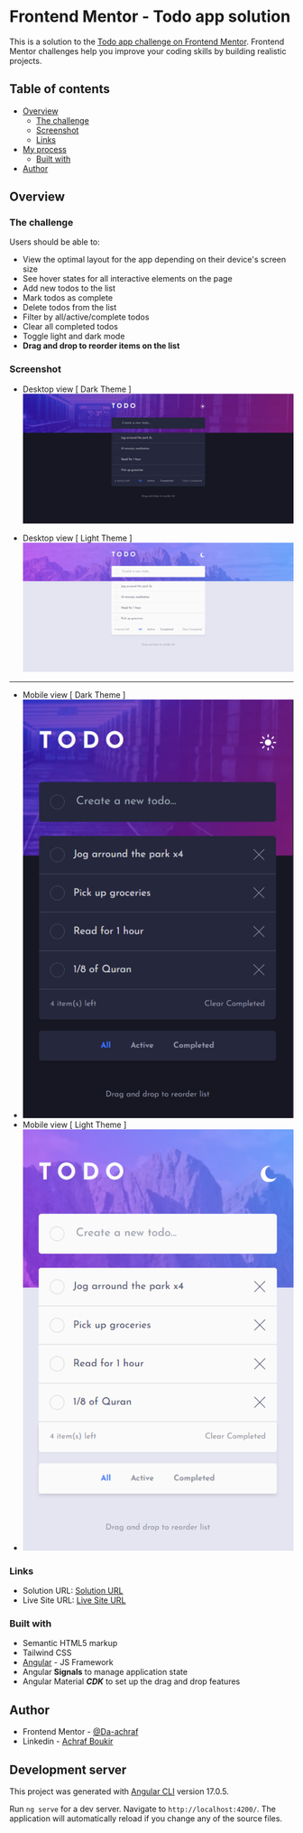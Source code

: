 # Frontend Mentor - Todo app solution

This is a solution to the [Todo app challenge on Frontend Mentor](https://www.frontendmentor.io/challenges/todo-app-Su1_KokOW). Frontend Mentor challenges help you improve your coding skills by building realistic projects.

## Table of contents

- [Overview](#overview)
  - [The challenge](#the-challenge)
  - [Screenshot](#screenshot)
  - [Links](#links)
- [My process](#my-process)
  - [Built with](#built-with)
- [Author](#author)

## Overview

### The challenge

Users should be able to:

- View the optimal layout for the app depending on their device's screen size
- See hover states for all interactive elements on the page
- Add new todos to the list
- Mark todos as complete
- Delete todos from the list
- Filter by all/active/complete todos
- Clear all completed todos
- Toggle light and dark mode
- **Drag and drop to reorder items on the list**


### Screenshot
- Desktop view [ Dark Theme ]
  ![](./screens/desktop-dark.png)

- Desktop view [ Light Theme ]
  ![](./screens/desktop-light.png)
---

- Mobile view [ Dark Theme ]
- ![](./screens/mobile-dark.png)
- Mobile view [ Light Theme ]
- ![](./screens/mobile-light.png)

### Links

- Solution URL: [Solution URL](https://www.frontendmentor.io/solutions/todo-app-solution-using-angular-17-and-tailwind-css-izG1pNv8UE)
- Live Site URL: [Live Site URL](https://todo-app-taupe-eta.vercel.app/)


### Built with

- Semantic HTML5 markup
- Tailwind CSS
- [Angular](https://angular.dev/) - JS Framework
- Angular **Signals** to manage application state
- Angular Material ***CDK*** to set up the drag and drop features

## Author

- Frontend Mentor - [@Da-achraf](https://www.frontendmentor.io/profile/Da-achraf)
- Linkedin - [Achraf Boukir](https://www.linkedin.com/in/achraf-boukir-b628a4189)



## Development server
This project was generated with [Angular CLI](https://github.com/angular/angular-cli) version 17.0.5.

Run `ng serve` for a dev server. Navigate to `http://localhost:4200/`. The application will automatically reload if you change any of the source files.
